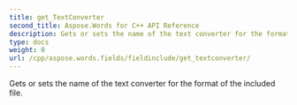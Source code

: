 ```yaml
---
title: get_TextConverter
second_title: Aspose.Words for C++ API Reference
description: Gets or sets the name of the text converter for the format of the included file. 
type: docs
weight: 0
url: /cpp/aspose.words.fields/fieldinclude/get_textconverter/
---
```


Gets or sets the name of the text converter for the format of the included file. 

